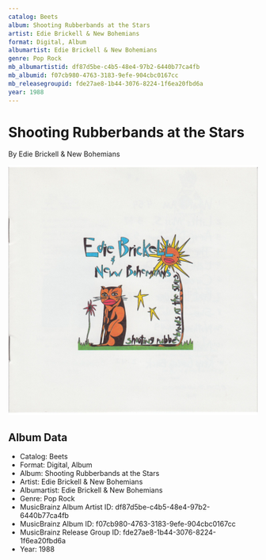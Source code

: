 ```yaml
---
catalog: Beets
album: Shooting Rubberbands at the Stars
artist: Edie Brickell & New Bohemians
format: Digital, Album
albumartist: Edie Brickell & New Bohemians
genre: Pop Rock
mb_albumartistid: df87d5be-c4b5-48e4-97b2-6440b77ca4fb
mb_albumid: f07cb980-4763-3183-9efe-904cbc0167cc
mb_releasegroupid: fde27ae8-1b44-3076-8224-1f6ea20fbd6a
year: 1988
---
```


# Shooting Rubberbands at the Stars

By Edie Brickell & New Bohemians

![](../../assets/beetscovers/Edie_Brickell_and_New_Bohemians-Shooting_Rubberbands_at_the_Stars.jpg)

## Album Data

- Catalog: Beets
- Format: Digital, Album
- Album: Shooting Rubberbands at the Stars
- Artist: Edie Brickell & New Bohemians
- Albumartist: Edie Brickell & New Bohemians
- Genre: Pop Rock
- MusicBrainz Album Artist ID: df87d5be-c4b5-48e4-97b2-6440b77ca4fb
- MusicBrainz Album ID: f07cb980-4763-3183-9efe-904cbc0167cc
- MusicBrainz Release Group ID: fde27ae8-1b44-3076-8224-1f6ea20fbd6a
- Year: 1988

